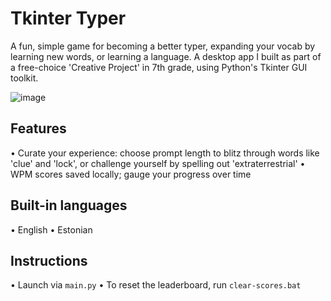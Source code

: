 # Tkinter Typer

A fun, simple game for becoming a better typer, expanding your vocab by learning new words, or learning a language. A desktop app I built as part of a free-choice 'Creative Project' in 7th grade, using Python's Tkinter GUI toolkit.

![image](https://github.com/user-attachments/assets/258c7990-f18b-4523-abf2-9054279e8a22)

## Features
• Curate your experience: choose prompt length to blitz through words like 'clue' and 'lock', or challenge yourself by spelling out 'extraterrestrial'
• WPM scores saved locally; gauge your progress over time

## Built-in languages
• English
• Estonian

## Instructions
• Launch via `main.py`
• To reset the leaderboard, run `clear-scores.bat`
